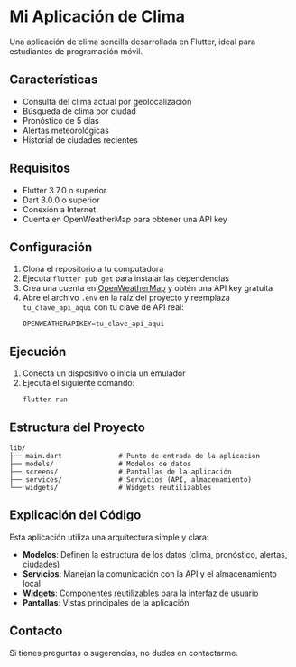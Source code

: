 # Mi Aplicación de Clima

Una aplicación de clima sencilla desarrollada en Flutter, ideal para estudiantes de programación móvil.

## Características

- Consulta del clima actual por geolocalización
- Búsqueda de clima por ciudad
- Pronóstico de 5 días
- Alertas meteorológicas
- Historial de ciudades recientes

## Requisitos

- Flutter 3.7.0 o superior
- Dart 3.0.0 o superior
- Conexión a Internet
- Cuenta en OpenWeatherMap para obtener una API key

## Configuración

1. Clona el repositorio a tu computadora
2. Ejecuta `flutter pub get` para instalar las dependencias
3. Crea una cuenta en [OpenWeatherMap](https://openweathermap.org/) y obtén una API key gratuita
4. Abre el archivo `.env` en la raíz del proyecto y reemplaza `tu_clave_api_aqui` con tu clave de API real:
   ```
   OPENWEATHERAPIKEY=tu_clave_api_aqui
   ```

## Ejecución

1. Conecta un dispositivo o inicia un emulador
2. Ejecuta el siguiente comando:
   ```
   flutter run
   ```

## Estructura del Proyecto

```
lib/
├── main.dart              # Punto de entrada de la aplicación
├── models/                # Modelos de datos
├── screens/               # Pantallas de la aplicación
├── services/              # Servicios (API, almacenamiento)
└── widgets/               # Widgets reutilizables
```

## Explicación del Código

Esta aplicación utiliza una arquitectura simple y clara:

- **Modelos**: Definen la estructura de los datos (clima, pronóstico, alertas, ciudades)
- **Servicios**: Manejan la comunicación con la API y el almacenamiento local
- **Widgets**: Componentes reutilizables para la interfaz de usuario
- **Pantallas**: Vistas principales de la aplicación

## Contacto

Si tienes preguntas o sugerencias, no dudes en contactarme.